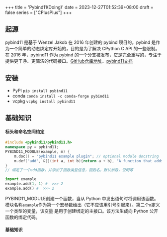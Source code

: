 +++
title = 'Pybind11(Doing)'
date = 2023-12-27T01:52:39+08:00
draft = false
series = ["CPlusPlus"]
+++

## 起源
pybind11 是基于 Wenzel Jakob 在 2016 年创建的 pybind 项目的。pybind 是作为一个简单的动态绑定库开始的，目的是为了解决 CPython C API 的一些限制。在 2016 年，pybind11 作为 pybind 的一个分支被发布，它是完全重写的，专注于提供更干净、更简洁的代码接口。[GitHub仓库地址](https://github.com/pybind/pybind11)、[pybind11文档](https://pybind11.readthedocs.io/en/stable/)

## 安装
- PyPI `pip install pybind11`
- conda `conda install -c conda-forge pybind11`
- vcpkg `vcpkg install pybind11`

## 基础知识
#### 标头和命名空间约定
```cpp
#include <pybind11/pybind11.h>
namespace py = pybind11;
PYBIND11_MODULE(example, m) {
    m.doc() = "pybind11 example plugin"; // optional module docstring
    m.def("add", &[](int a, int b){return a + b}, "A function that adds two numbers",py::arg("A") = 1, py::arg("B") = 1);
}
// 绑定了一个add函数，并添加了函数类型信息，函数名，默认参数，说明等
```
```py
import example
example.add(1, 1) #  >>> 2
example.add() #  >>> 2 
```
PYBIND11_MODULE创建一个函数，当从 Python 中发出语句时将调用该函数。模块名称`example`作为第一个宏参数给出（它不应该用引号引起来）。第二个`m`定义一个类型的变量，该变量 是用于创建绑定的主接口。该方法生成向 Python 公开函数的绑定代码。

#### 基础知识
